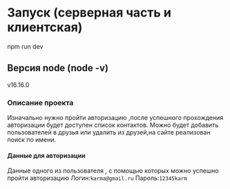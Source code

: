 # Запуск (серверная часть и клиентская)
npm run dev
## Версия node (node -v)
v16.16.0
### Описание проекта
Изначально нужно пройти авторизацию ,после успешного прохождения авторизации будет доступен список контактов.
Можно будет добавить пользователей в друзья или удалить из друзей,на сайте реализован поиск по имени.
#### Данные для авторизации 
Данные одного из пользователя , с помощью которых можно успешно пройти авторизацию
Логин:`karma@gmail.ru`
Пароль:`12345karm`